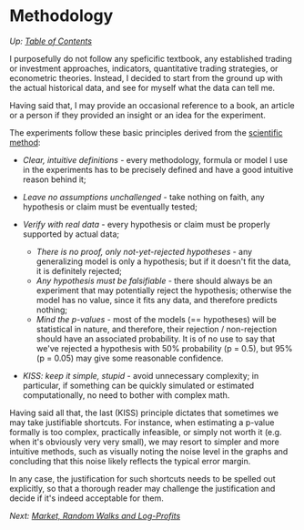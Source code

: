 # Methodology

*Up: [Table of Contents]*

I purposefully do not follow any speficific textbook, any established trading or
investment approaches, indicators, quantitative trading strategies, or
econometric theories. Instead, I decided to start from the ground up with the
actual historical data, and see for myself what the data can tell me.

Having said that, I may provide an occasional reference to a book, an article or
a person if they provided an insight or an idea for the experiment.

The experiments follow these basic principles derived from the
[scientific method]:

- _Clear, intuitive definitions_ - every methodology, formula or model I use in
  the experiments has to be precisely defined and have a good intuitive reason
  behind it;
- _Leave no assumptions unchallenged_ - take nothing on faith, any hypothesis or
  claim must be eventually tested;

- _Verify with real data_ - every hypothesis or claim must be properly supported
  by actual data;
  - _There is no proof, only not-yet-rejected hypotheses_ - any generalizing
    model is only a hypothesis; but if it doesn't fit the data, it is definitely
    rejected;
  - _Any hypothesis must be falsifiable_ - there should always be an experiment
    that may potentially reject the hypothesis; otherwise the model has no
    value, since it fits any data, and therefore predicts nothing;
  - _Mind the p-values_ - most of the models (== hypotheses) will be statistical
    in nature, and therefore, their rejection / non-rejection should have an
    associated probability. It is of no use to say that we've rejected a
    hypothesis with 50% probability (p = 0.5), but 95% (p = 0.05) may give some
    reasonable confidence.
- _KISS: keep it simple, stupid_ - avoid unnecessary complexity; in particular,
  if something can be quickly simulated or estimated computationally, no need to
  bother with complex math.

Having said all that, the last (KISS) principle dictates that sometimes we may
take justifiable shortcuts.  For instance, when estimating a p-value formally is
too complex, practically infeasible, or simply not worth it (e.g. when it's
obviously very very small), we may resort to simpler and more intuitive methods,
such as visually noting the noise level in the graphs and concluding that this
noise likely reflects the typical error margin.

In any case, the justification for such shortcuts needs to be spelled out
explicitly, so that a thorough reader may challenge the justification and decide
if it's indeed acceptable for them.

*Next: [Market, Random Walks and Log-Profits]*

[Table of Contents]: ../
[Market, Random Walks and Log-Profits]: ../logprofits/
[scientific method]: https://en.wikipedia.org/wiki/Scientific_method
